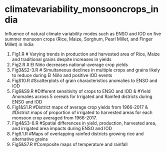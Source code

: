 # climatevariability_monsooncrops_india
Influence of natural climate variability modes such as ENSO and IOD on five summer monsoon crops (Rice, Maize, Sorghum, Pearl Millet, and Finger Millet) in India

1. Fig1.R # Varying trends in production and harvested area of Rice, Maize and traditional grains despite increases in yields
2. Fig2.R # El Niño decreases national-average crop yields
3. Fig3&S2-3.R # Simultaneous declines in multiple crops and grains likely to reduce during El Niño and positive IOD events
4. FigS10.R #Scatterplots of grain characteristics anomalies to ENSO and IOD
5. Fig6&S9.R #Different sensitivity of crops to ENSO and IOD & #Yield Anomalies across 5 cereals for Irrigated and Rainfed districts during ENSO and IOD
7. Fig1&S1.R #District maps of average crop yields from 1966-2017 & #District maps of proportion of irrigated to harvested areas for each monsoon crop averaged from 1966-2017.
8. Fig4&S3-6.R #Spatial differences in yield, production, harvested area, and irrigated area impacts during ENSO and IOD
9. Fig6.1.R #Maps of overlapping rainfed districts growing rice and alternative grains
10. Fig5&S7.R #Composite maps of temperature and rainfall
